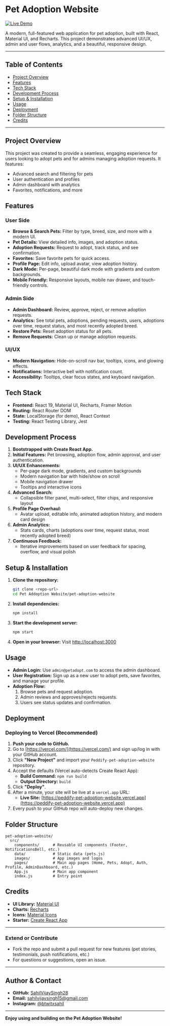 # Pet Adoption Website

[![Live Demo](https://img.shields.io/badge/Live%20Demo-Visit%20Site-brightgreen?style=for-the-badge&logo=vercel)](https://peddify-pet-adoption-website.vercel.app)

A modern, full-featured web application for pet adoption, built with React, Material UI, and Recharts. This project demonstrates advanced UI/UX, admin and user flows, analytics, and a beautiful, responsive design.

---

## Table of Contents
- [Project Overview](#project-overview)
- [Features](#features)
- [Tech Stack](#tech-stack)
- [Development Process](#development-process)
- [Setup & Installation](#setup--installation)
- [Usage](#usage)
- [Deployment](#deployment)
- [Folder Structure](#folder-structure)
- [Credits](#credits)

---

## Project Overview
This project was created to provide a seamless, engaging experience for users looking to adopt pets and for admins managing adoption requests. It features:
- Advanced search and filtering for pets
- User authentication and profiles
- Admin dashboard with analytics
- Favorites, notifications, and more

## Features
### User Side
- **Browse & Search Pets:** Filter by type, breed, size, and more with a modern UI.
- **Pet Details:** View detailed info, images, and adoption status.
- **Adoption Requests:** Request to adopt, track status, and see confirmation.
- **Favorites:** Save favorite pets for quick access.
- **Profile Page:** Edit info, upload avatar, view adoption history.
- **Dark Mode:** Per-page, beautiful dark mode with gradients and custom backgrounds.
- **Mobile Friendly:** Responsive layouts, mobile nav drawer, and touch-friendly controls.

### Admin Side
- **Admin Dashboard:** Review, approve, reject, or remove adoption requests.
- **Analytics:** See total pets, adoptions, pending requests, users, adoptions over time, request status, and most recently adopted breed.
- **Restore Pets:** Reset adoption status for all pets.
- **Remove Requests:** Clean up or manage adoption requests.

### UI/UX
- **Modern Navigation:** Hide-on-scroll nav bar, tooltips, icons, and glowing effects.
- **Notifications:** Interactive bell with notification count.
- **Accessibility:** Tooltips, clear focus states, and keyboard navigation.

## Tech Stack
- **Frontend:** React 19, Material UI, Recharts, Framer Motion
- **Routing:** React Router DOM
- **State:** LocalStorage (for demo), React Context
- **Testing:** React Testing Library, Jest

## Development Process
1. **Bootstrapped with Create React App.**
2. **Initial Features:** Pet browsing, adoption flow, admin approval, and user authentication.
3. **UI/UX Enhancements:**
   - Per-page dark mode, gradients, and custom backgrounds
   - Modern navigation bar with hide/show on scroll
   - Mobile navigation drawer
   - Tooltips and interactive icons
4. **Advanced Search:**
   - Collapsible filter panel, multi-select, filter chips, and responsive layout
5. **Profile Page Overhaul:**
   - Avatar upload, editable info, animated adoption history, and modern card design
6. **Admin Analytics:**
   - Stats cards, charts (adoptions over time, request status, most recently adopted breed)
7. **Continuous Feedback:**
   - Iterative improvements based on user feedback for spacing, overflow, and visual polish

## Setup & Installation
1. **Clone the repository:**
   ```bash
   git clone <repo-url>
   cd Pet Addoption Website/pet-adoption-website
   ```
2. **Install dependencies:**
   ```bash
   npm install
   ```
3. **Start the development server:**
   ```bash
   npm start
   ```
4. **Open in your browser:**
   Visit [http://localhost:3000](http://localhost:3000)

## Usage
- **Admin Login:** Use `admin@petadopt.com` to access the admin dashboard.
- **User Registration:** Sign up as a new user to adopt pets, save favorites, and manage your profile.
- **Adoption Flow:**
  1. Browse pets and request adoption.
  2. Admin reviews and approves/rejects requests.
  3. Users see status updates and confirmation.

## Deployment

### Deploying to Vercel (Recommended)
1. **Push your code to GitHub.**
2. Go to [https://vercel.com/](https://vercel.com/) and sign up/log in with your GitHub account.
3. Click **"New Project"** and import your `Peddify-pet-adoption-website` repository.
4. Accept the defaults (Vercel auto-detects Create React App):
   - **Build Command:** `npm run build`
   - **Output Directory:** `build`
5. Click **"Deploy"**.
6. After a minute, your site will be live at a `vercel.app` URL:
   - **Live Site:** [https://peddify-pet-adoption-website.vercel.app](https://peddify-pet-adoption-website.vercel.app)
7. Every push to your GitHub repo will auto-deploy new changes.

## Folder Structure
```
pet-adoption-website/
  src/
    components/      # Reusable UI components (Footer, NotificationsBell, etc.)
    data/            # Static data (pets.js)
    images/          # App images and logos
    pages/           # Main app pages (Home, Pets, Adopt, Auth, Profile, AdminDashboard, etc.)
    App.js           # Main app component
    index.js         # Entry point
```

## Credits
- **UI Library:** [Material UI](https://mui.com/)
- **Charts:** [Recharts](https://recharts.org/)
- **Icons:** [Material Icons](https://mui.com/components/material-icons/)
- **Starter:** [Create React App](https://create-react-app.dev/)

---

### Extend or Contribute
- Fork the repo and submit a pull request for new features (pet stories, testimonials, push notifications, etc.)
- For questions or suggestions, open an issue.

---

## Author & Contact

- **GitHub:** [SahilVijaySingh28](https://github.com/SahilVijaySingh28)
- **Email:** sahilvijaysingh15@gmail.com
- **Instagram:** [@btwitxsahil](https://instagram.com/btwitxsahil)

---

**Enjoy using and building on the Pet Adoption Website!**
